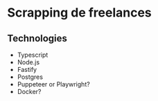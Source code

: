 # Scrapping de freelances

## Technologies

- Typescript
- Node.js
- Fastify
- Postgres
- Puppeteer or Playwright?
- Docker?